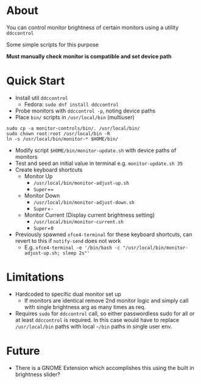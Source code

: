 # About

You can control monitor brightness of certain monitors using a utility `ddccontrol`

Some simple scripts for this purpose

**Must manually check monitor is compatible and set device path**

# Quick Start

- Install util `ddccontrol`
    - Fedora: `sudo dnf install ddccontrol`
- Probe monitors with `ddccontrol -p`, noting device paths
- Place `bin/` scripts in `/usr/local/bin` (multiuser)
```
sudo cp -a monitor-controls/bin/. /usr/local/bin/
sudo chown root:root /usr/local/bin -R
ln -s /usr/local/bin/monitor-* $HOME/bin/
```
- Modify script `$HOME/bin/monitor-update.sh` with device paths of monitors
- Test and seed an initial value in terminal e.g. `monitor-update.sh 35`
- Create keyboard shortcuts
    - Monitor Up
        - `/usr/local/bin/monitor-adjust-up.sh`
        - `Super`+`=`
    - Monitor Down
        - `/usr/local/bin/monitor-adjust-down.sh`
        - `Super`+`-`
    - Monitor Current (Display current brightness setting)
        - `/usr/local/bin/monitor-current.sh`
        - `Super`+`0`
- Previously spawned `xfce4-terminal` for these keyboard shortcuts, can revert to this if `notify-send` does not work
    - E.g. `xfce4-terminal -e '/bin/bash -c "/usr/local/bin/monitor-adjust-up.sh; sleep 2s"'`


# Limitations

- Hardcoded to specific dual monitor set up
    - If monitors are identical remove 2nd monitor logic and simply call with single brightness arg as many times as req.
- Requires `sudo` for `ddccontrol` call, so either passwordless sudo for all or at least `ddccontrol` is required. In this case would have to replace `/usr/local/bin` paths with local `~/bin` paths in single user env.

# Future

- There is a GNOME Extension which accomplishes this using the built in brightness slider?

